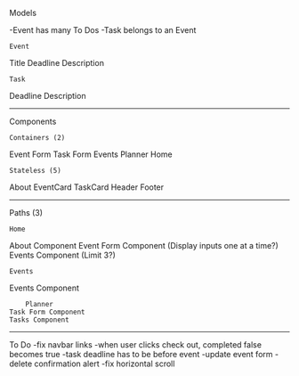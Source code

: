Models

-Event has many To Dos
-Task belongs to an Event

    Event
Title
Deadline
Description

    Task
Deadline
Description
____________________

Components

    Containers (2)
Event Form
Task Form
Events
Planner
Home

    Stateless (5)
About
EventCard
TaskCard
Header 
Footer 
____________________

Paths (3)

    Home
About Component
Event Form Component (Display inputs one at a time?)
Events Component (Limit 3?)

    Events
Events Component

        Planner
    Task Form Component
    Tasks Component

____________________

To Do
-fix navbar links
-when user clicks check out, completed false becomes true
-task deadline has to be before event
-update event form
-delete confirmation alert
-fix horizontal scroll